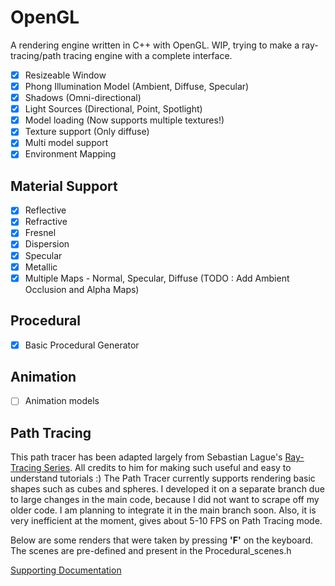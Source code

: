 # OpenGL

A rendering engine written in C++ with OpenGL. WIP, trying to make a ray-tracing/path tracing engine with a complete interface. 
- [x] Resizeable Window
- [x] Phong Illumination Model (Ambient, Diffuse, Specular)
- [x] Shadows (Omni-directional)
- [x] Light Sources (Directional, Point, Spotlight)
- [x] Model loading (Now supports multiple textures!)
- [x] Texture support (Only diffuse)
- [x] Multi model support
- [x] Environment Mapping 

## Material Support
- [x] Reflective
- [x] Refractive
- [x] Fresnel
- [x] Dispersion
- [x] Specular
- [x] Metallic
- [x] Multiple Maps - Normal, Specular, Diffuse (TODO : Add Ambient Occlusion and Alpha Maps) 

## Procedural
- [x] Basic Procedural Generator

## Animation
- [ ] Animation models

## Path Tracing
This path tracer has been adapted largely from Sebastian Lague's [Ray-Tracing Series](https://github.com/SebLague/Ray-Tracing). All credits to him for making such useful and easy to understand tutorials :) The Path Tracer currently supports rendering basic shapes such as cubes and spheres. I developed it on a separate branch due to large changes in the main code, because I did not want to scrape off my older code. I am planning to integrate it in the main branch soon. Also, it is very inefficient at the moment, gives about 5-10 FPS on Path Tracing mode.

Below are some renders that were taken by pressing **'F'** on the keyboard. The scenes are pre-defined and present in the Procedural_scenes.h

[Supporting Documentation](src/Path_Tracing/Real_Time_Rendering.pdf)
